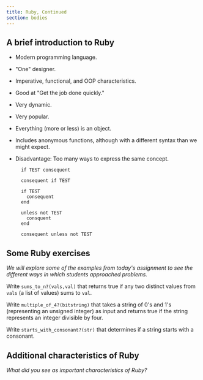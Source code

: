 ```yaml
---
title: Ruby, Continued
section: bodies
---
```

A brief introduction to Ruby
----------------------------

* Modern programming language.
* "One" designer.
* Imperative, functional, and OOP characteristics.
* Good at "Get the job done quickly."
* Very dynamic.
* Very popular.
* Everything (more or less) is an object.
* Includes anonymous functions, although with a different syntax than
  we might expect.
* Disadvantage: Too many ways to express the same concept.

        if TEST consequent
    
        consequent if TEST
    
        if TEST
          consequent
        end
    
        unless not TEST
          consquent
        end
    
        consequent unless not TEST

Some Ruby exercises
-------------------

*We will explore some of the examples from today's assignment to see
the different ways in which students approached problems.*

Write `sums_to_n?(vals,val)` that returns true if any two distinct
values from `vals` (a list of values) sums to `val`.

Write `multiple_of_4?(bitstring)` that takes a string of 0's and 1's
(representing an unsigned integer) as input and returns true if the
string represents an integer divisible by four.

Write `starts_with_consonant?(str)` that determines if a string
starts with a consonant.

Additional characteristics of Ruby
----------------------------------

*What did you see as important characteristics of Ruby?*

